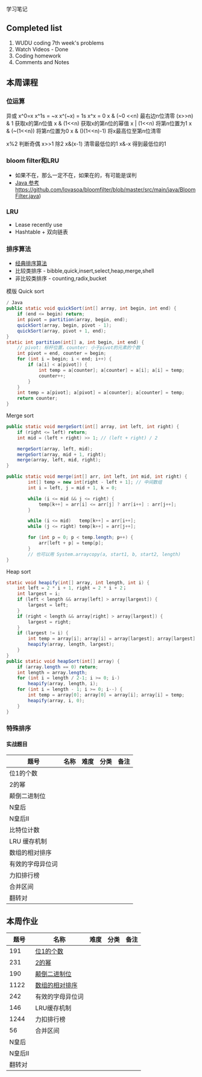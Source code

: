 学习笔记

## Completed list
1. WUDU coding 7th week's problems
1. Watch Videos - Done
1. Coding homework
1. Comments and Notes

## 本周课程

### 位运算


异或
x^0=x
x^1s = ~x
x^(~x) = 1s
x^x = 0
x & (~0 <<n) 最右边n位清零
(x>>n) & 1 获取x的第n位值
x & (1<<n) 获取x的第n位的幂值
x | (1<<n) 将第n位置为1
x & (~(1<<n)) 将第n位置为0
x & ()(1<<n)-1) 将x最高位至第n位清零

x%2  判断奇偶
x>>1  除2
x&(x-1) 清零最低位的1
x&-x 得到最低位的1

### bloom filter和LRU

- 如果不在，那么一定不在，如果在的，有可能是误判
- [Java 参考]()https://github.com/lovasoa/bloomfilter/blob/master/src/main/java/BloomFilter.java)

### LRU

- Lease recently use
- Hashtable + 双向链表


### 排序算法

- [经典排序算法](https://www.cnblogs.com/onepixel/p/7674659.html)
- 比较类排序 - bibble,quick,insert,select,heap,merge,shell 
- 非比较类排序 - counting,radix,bucket

模版
Quick sort
```java
/ Java
public static void quickSort(int[] array, int begin, int end) {
    if (end <= begin) return;
    int pivot = partition(array, begin, end);
    quickSort(array, begin, pivot - 1);
    quickSort(array, pivot + 1, end);
}
static int partition(int[] a, int begin, int end) {
    // pivot: 标杆位置，counter: 小于pivot的元素的个数
    int pivot = end, counter = begin;
    for (int i = begin; i < end; i++) {
        if (a[i] < a[pivot]) {
            int temp = a[counter]; a[counter] = a[i]; a[i] = temp;
            counter++;
        }
    }
    int temp = a[pivot]; a[pivot] = a[counter]; a[counter] = temp;
    return counter;
}
```

Merge sort
```java
public static void mergeSort(int[] array, int left, int right) {
    if (right <= left) return;
    int mid = (left + right) >> 1; // (left + right) / 2

    mergeSort(array, left, mid);
    mergeSort(array, mid + 1, right);
    merge(array, left, mid, right);
}

public static void merge(int[] arr, int left, int mid, int right) {
        int[] temp = new int[right - left + 1]; // 中间数组
        int i = left, j = mid + 1, k = 0;

        while (i <= mid && j <= right) {
            temp[k++] = arr[i] <= arr[j] ? arr[i++] : arr[j++];
        }

        while (i <= mid)   temp[k++] = arr[i++];
        while (j <= right) temp[k++] = arr[j++];

        for (int p = 0; p < temp.length; p++) {
            arr[left + p] = temp[p];
        }
        // 也可以用 System.arraycopy(a, start1, b, start2, length)
}
```

Heap sort
```java
static void heapify(int[] array, int length, int i) {
    int left = 2 * i + 1, right = 2 * i + 2；
    int largest = i;
    if (left < length && array[left] > array[largest]) {
        largest = left;
    }
    if (right < length && array[right] > array[largest]) {
        largest = right;
    }
    if (largest != i) {
        int temp = array[i]; array[i] = array[largest]; array[largest] = temp;
        heapify(array, length, largest);
    }
}
public static void heapSort(int[] array) {
    if (array.length == 0) return;
    int length = array.length;
    for (int i = length / 2-1; i >= 0; i-) 
        heapify(array, length, i);
    for (int i = length - 1; i >= 0; i--) {
        int temp = array[0]; array[0] = array[i]; array[i] = temp;
        heapify(array, i, 0);
    }
}
```

### 特殊排序

#### 实战题目

| 题号 | 名称 | 难度 | 分类 | 备注 |
| --- | --- | --- | --- | --- |
|位1的个数|
|2的幂|
|颠倒二进制位|
|N皇后|
|N皇后II|
|比特位计数|
|LRU 缓存机制|
|数组的相对排序|
|有效的字母异位词|
|力扣排行榜|
|合并区间|
|翻转对|

## 本周作业

| 题号 | 名称 | 难度 | 分类 | 备注 |
| --- | --- | --- | --- | --- |
|191|[位1的个数](NumberOfBits.java)|
|231|[2的幂](PowerOfTwo.java)|
|190|[颠倒二进制位](ReverseBits.java)|
|1122|[数组的相对排序](RelativeSortArray.java)|
|242|有效的字母异位词|
|146|LRU缓存机制|
|1244|力扣排行榜|
|56|合并区间|
|N皇后|
|N皇后II|
|翻转对|


